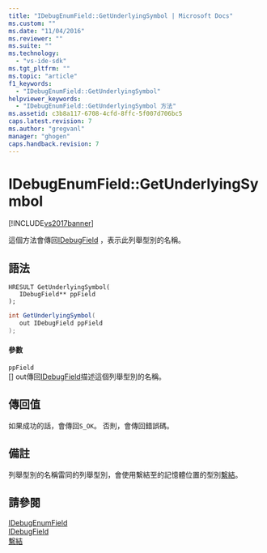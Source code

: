 ```yaml
---
title: "IDebugEnumField::GetUnderlyingSymbol | Microsoft Docs"
ms.custom: ""
ms.date: "11/04/2016"
ms.reviewer: ""
ms.suite: ""
ms.technology: 
  - "vs-ide-sdk"
ms.tgt_pltfrm: ""
ms.topic: "article"
f1_keywords: 
  - "IDebugEnumField::GetUnderlyingSymbol"
helpviewer_keywords: 
  - "IDebugEnumField::GetUnderlyingSymbol 方法"
ms.assetid: c3b8a117-6708-4cfd-8ffc-5f007d706bc5
caps.latest.revision: 7
ms.author: "gregvanl"
manager: "ghogen"
caps.handback.revision: 7
---
```

# IDebugEnumField::GetUnderlyingSymbol
[!INCLUDE[vs2017banner](../../../code-quality/includes/vs2017banner.md)]

這個方法會傳回[IDebugField](../../../extensibility/debugger/reference/idebugfield.md) ，表示此列舉型別的名稱。  
  
## 語法  
  
```cpp#  
HRESULT GetUnderlyingSymbol(  
   IDebugField** ppField  
);  
```  
  
```c#  
int GetUnderlyingSymbol(  
   out IDebugField ppField  
);  
```  
  
#### 參數  
 `ppField`  
 \[\] out傳回[IDebugField](../../../extensibility/debugger/reference/idebugfield.md)描述這個列舉型別的名稱。  
  
## 傳回值  
 如果成功的話，會傳回`S_OK`。 否則，會傳回錯誤碼。  
  
## 備註  
 列舉型別的名稱雷同的列舉型別，會使用繫結至的記憶體位置的型別[繫結](../../../extensibility/debugger/reference/idebugbinder-bind.md)。  
  
## 請參閱  
 [IDebugEnumField](../../../extensibility/debugger/reference/idebugenumfield.md)   
 [IDebugField](../../../extensibility/debugger/reference/idebugfield.md)   
 [繫結](../../../extensibility/debugger/reference/idebugbinder-bind.md)
